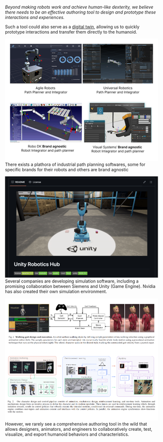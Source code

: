 *Beyond making robots work and achieve human-like dexterity, we believe there needs to be an effective authoring tool to design and prototype these interactions and experiences.*

Such a tool could also serve as a [digital twin](https://blogs.nvidia.com/blog/what-is-a-digital-twin/), allowing us to quickly prototype interactions and transfer them directly to the humanoid.

![alt text](<assets/Existing UIs.png>)
There exists a plathora of industrial path planning softwares, some for specific brands for their robots and others are brand agnostic

![alt text](<assets/Unity Robotics hub.png>)
Several companies are developing simulation software, including a promising collaboration between Siemens and Unity (Game Engine). Nvidia has also created their own simulation environment.

![alt text](<assets/Future UIs.png>)
However, we rarely see a comprehensive authoring tool in the wild that allows designers, animators, and engineers to collaboratively create, test, visualize, and export humanoid behaviors and characteristics. 